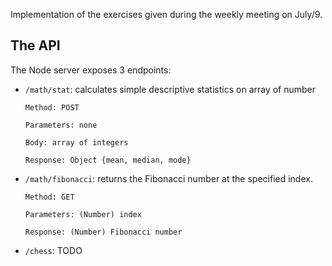 Implementation of the exercises given during the weekly meeting on July/9.

## The API
The Node server exposes 3 endpoints:
-   `/math/stat`: calculates simple descriptive statistics on array of number

        Method: POST

        Parameters: none

        Body: array of integers

        Response: Object {mean, median, mode}
-   `/math/fibonacci`: returns the Fibonacci number at the specified index.

        Method: GET

        Parameters: (Number) index

        Response: (Number) Fibonacci number

-   `/chess`: TODO